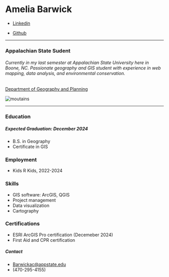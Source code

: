 # Amelia Barwick
- [Linkedin](https://www.linkedin.com/in/amelia-barwick-b24b97257/) 

- [Github](https://github.com/barwickac)

---


### Appalachian State Sudent
###### Currently in my last semester at Appalachian State University here in Boone, NC. Passionate geography and GIS student with experience in web mapping, data analysis, and environmental conservation.

[Department of Geography and Planning](http://www.geo.appstate.edu) 

![moutains](https://upload.wikimedia.org/wikipedia/commons/9/96/Penns_Valley_October_2021_005.jpg)


---





















### Education 
##### Expected Graduation: December 2024

- B.S. in Geography
- Certificate in GIS 
### Employment 
- Kids R Kids, 2022-2024 
### Skills 
- GIS software: ArcGIS, QGIS 
- Project management
- Data visualization 
- Cartography 


### Certifications 
- ESRI ArcGIS Pro certification (Decemeber 2024)
- First Aid and CPR certification 




##### Contact 
- Barwickac@appstate.edu 
- (470-295-4155)


